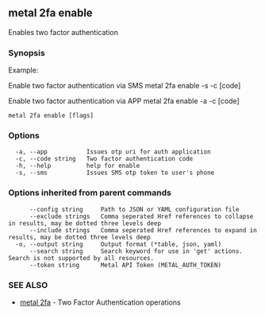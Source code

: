 ## metal 2fa enable

Enables two factor authentication

### Synopsis

Example:

Enable two factor authentication via SMS
metal 2fa enable -s -c [code]

Enable two factor authentication via APP
metal 2fa enable -a -c [code]


```
metal 2fa enable [flags]
```

### Options

```
  -a, --app           Issues otp uri for auth application
  -c, --code string   Two factor authentication code
  -h, --help          help for enable
  -s, --sms           Issues SMS otp token to user's phone
```

### Options inherited from parent commands

```
      --config string     Path to JSON or YAML configuration file
      --exclude strings   Comma seperated Href references to collapse in results, may be dotted three levels deep
      --include strings   Comma seperated Href references to expand in results, may be dotted three levels deep
  -o, --output string     Output format (*table, json, yaml)
      --search string     Search keyword for use in 'get' actions. Search is not supported by all resources.
      --token string      Metal API Token (METAL_AUTH_TOKEN)
```

### SEE ALSO

* [metal 2fa](metal_2fa.md)	 - Two Factor Authentication operations

